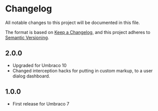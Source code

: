 # Changelog

All notable changes to this project will be documented in this file.

The format is based on [Keep a Changelog](https://keepachangelog.com/en/1.0.0/),
and this project adheres to [Semantic Versioning](https://semver.org/spec/v2.0.0.html).

## 2.0.0

- Upgraded for Umbraco 10
- Changed interception hacks for putting in custom markup, to a user dialog dashboard.

## 1.0.0

- First release for Umbraco 7
